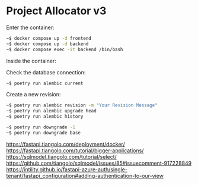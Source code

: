 # Project Allocator v3

Enter the container: 
```bash
~$ docker compose up -d frontend
~$ docker compose up -d backend
~$ docker compose exec -it backend /bin/bash
```

Inside the container:

Check the database connection:

```bash
~$ poetry run alembic current
```

Create a new revision:

```bash
~$ poetry run alembic revision -m "Your Revision Message"
~$ poetry run alembic upgrade head
~$ poetry run alembic history
```

```bash
~$ poetry run downgrade -1
~$ poetry run downgrade base
```

https://fastapi.tiangolo.com/deployment/docker/
https://fastapi.tiangolo.com/tutorial/bigger-applications/
https://sqlmodel.tiangolo.com/tutorial/select/
https://github.com/tiangolo/sqlmodel/issues/85#issuecomment-917228849
https://intility.github.io/fastapi-azure-auth/single-tenant/fastapi_configuration#adding-authentication-to-our-view